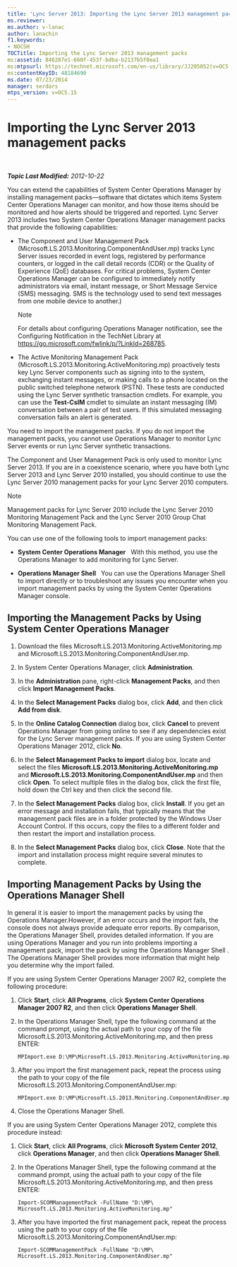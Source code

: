 ```yaml
---
title: 'Lync Server 2013: Importing the Lync Server 2013 management packs'
ms.reviewer: 
ms.author: v-lanac
author: lanachin
f1.keywords:
- NOCSH
TOCTitle: Importing the Lync Server 2013 management packs
ms:assetid: 846287e1-660f-453f-bdba-b2137b5f0ea1
ms:mtpsurl: https://technet.microsoft.com/en-us/library/JJ205052(v=OCS.15)
ms:contentKeyID: 48184690
ms.date: 07/23/2014
manager: serdars
mtps_version: v=OCS.15
---
```


<div data-xmlns="http://www.w3.org/1999/xhtml">

<div class="topic" data-xmlns="http://www.w3.org/1999/xhtml" data-msxsl="urn:schemas-microsoft-com:xslt" data-cs="https://msdn.microsoft.com/">

<div data-asp="https://msdn2.microsoft.com/asp">

# Importing the Lync Server 2013 management packs

</div>

<div id="mainSection">

<div id="mainBody">

<span> </span>

_**Topic Last Modified:** 2012-10-22_

You can extend the capabilities of System Center Operations Manager by installing management packs—software that dictates which items System Center Operations Manager can monitor, and how those items should be monitored and how alerts should be triggered and reported. Lync Server 2013 includes two System Center Operations Manager management packs that provide the following capabilities:

  - The Component and User Management Pack (Microsoft.LS.2013.Monitoring.ComponentAndUser.mp) tracks Lync Server issues recorded in event logs, registered by performance counters, or logged in the call detail records (CDR) or the Quality of Experience (QoE) databases. For critical problems, System Center Operations Manager can be configured to immediately notify administrators via email, instant message, or Short Message Service (SMS) messaging. SMS is the technology used to send text messages from one mobile device to another.)
    
    <div>
    

    > [!NOTE]  
    > For details about configuring Operations Manager notification, see the Configuring Notification in the TechNet Library at <A href="https://go.microsoft.com/fwlink/p/?linkid=268785">https://go.microsoft.com/fwlink/p/?LinkId=268785</A>.

    
    </div>

  - The Active Monitoring Management Pack (Microsoft.LS.2013.Monitoring.ActiveMonitoring.mp) proactively tests key Lync Server components such as signing into to the system, exchanging instant messages, or making calls to a phone located on the public switched telephone network (PSTN). These tests are conducted using the Lync Server synthetic transaction cmdlets. For example, you can use the **Test-CsIM** cmdlet to simulate an instant messaging (IM) conversation between a pair of test users. If this simulated messaging conversation fails an alert is generated.

You need to import the management packs. If you do not import the management packs, you cannot use Operations Manager to monitor Lync Server events or run Lync Server synthetic transactions.

The Component and User Management Pack is only used to monitor Lync Server 2013. If you are in a coexistence scenario, where you have both Lync Server 2013 and Lync Server 2010 installed, you should continue to use the Lync Server 2010 management packs for your Lync Server 2010 computers.

<div>


> [!NOTE]  
> Management packs for Lync Server 2010 include the Lync Server 2010 Monitoring Management Pack and the Lync Server 2010 Group Chat Monitoring Management Pack.



</div>

You can use one of the following tools to import management packs:

  - **System Center Operations Manager**   With this method, you use the Operations Manager to add monitoring for Lync Server.

  - **Operations Manager Shell**   You can use the Operations Manager Shell to import directly or to troubleshoot any issues you encounter when you import management packs by using the System Center Operations Manager console.

<div>

## Importing the Management Packs by Using System Center Operations Manager

1.  Download the files Microsoft.LS.2013.Monitoring.ActiveMonitoring.mp and Microsoft.LS.2013.Monitoring.ComponentAndUser.mp.

2.  In System Center Operations Manager, click **Administration**.

3.  In the **Administration** pane, right-click **Management Packs**, and then click **Import Management Packs**.

4.  In the **Select Management Packs** dialog box, click **Add**, and then click **Add from disk**.

5.  In the **Online Catalog Connection** dialog box, click **Cancel** to prevent Operations Manager from going online to see if any dependencies exist for the Lync Server management packs. If you are using System Center Operations Manager 2012, click **No**.

6.  In the **Select Management Packs to import** dialog box, locate and select the files **Microsoft.LS.2013.Monitoring.ActiveMonitoring.mp** and **Microsoft.LS.2013.Monitoring.ComponentAndUser.mp** and then click **Open**. To select multiple files in the dialog box, click the first file, hold down the Ctrl key and then click the second file.

7.  In the **Select Management Packs** dialog box, click **Install**. If you get an error message and installation fails, that typically means that the management pack files are in a folder protected by the Windows User Account Control. If this occurs, copy the files to a different folder and then restart the import and installation process.

8.  In the **Select Management Packs** dialog box, click **Close**. Note that the import and installation process might require several minutes to complete.

</div>

<div>

## Importing Management Packs by Using the Operations Manager Shell

In general it is easier to import the management packs by using the Operations Manager.However, if an error occurs and the import fails, the console does not always provide adequate error reports. By comparison, the Operations Manager Shell, provides detailed information. If you are using Operations Manager and you run into problems importing a management pack, import the pack by using the Operations Manager Shell . The Operations Manager Shell provides more information that might help you determine why the import failed.

If you are using System Center Operations Manager 2007 R2, complete the following procedure:

1.  Click **Start**, click **All Programs**, click **System Center Operations Manager 2007 R2**, and then click **Operations Manager Shell**.

2.  In the Operations Manager Shell, type the following command at the command prompt, using the actual path to your copy of the file Microsoft.LS.2013.Monitoring.ActiveMonitoring.mp, and then press ENTER:
    
        MPImport.exe D:\MP\Microsoft.LS.2013.Monitoring.ActiveMonitoring.mp

3.  After you import the first management pack, repeat the process using the path to your copy of the file Microsoft.LS.2013.Monitoring.ComponentAndUser.mp:
    
        MPImport.exe D:\MP\Microsoft.LS.2013.Monitoring.ComponentAndUser.mp

4.  Close the Operations Manager Shell.

If you are using System Center Operations Manager 2012, complete this procedure instead:

1.  Click **Start**, click **All Programs**, click **Microsoft System Center 2012**, click **Operations Manager**, and then click **Operations Manager Shell**.

2.  In the Operations Manager Shell, type the following command at the command prompt, using the actual path to your copy of the file Microsoft.LS.2013.Monitoring.ActiveMonitoring.mp, and then press ENTER:
    
        Import-SCOMManagementPack -FullName "D:\MP\ Microsoft.LS.2013.Monitoring.ActiveMonitoring.mp"

3.  After you have imported the first management pack, repeat the process using the path to your copy of the file Microsoft.LS.2013.Monitoring.ComponentAndUser.mp:
    
        Import-SCOMManagementPack -FullName "D:\MP\ Microsoft.LS.2013.Monitoring.ComponentAndUser.mp"

</div>

</div>

<span> </span>

</div>

</div>

</div>

